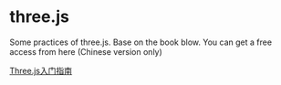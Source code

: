 # three.js

Some practices of three.js. Base on the book blow.
You can get a free access from here (Chinese version only)

[Three.js入门指南](https://www.ituring.com.cn/book/miniarticle/47975)
